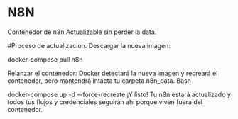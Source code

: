 # N8N
Contenedor de n8n Actualizable sin perder la data.

#Proceso de actualizacion.
Descargar la nueva imagen:


docker-compose pull n8n

Relanzar el contenedor: Docker detectará la nueva imagen y recreará el contenedor, pero mantendrá intacta tu carpeta n8n_data.
Bash

docker-compose up -d --force-recreate
¡Y listo! Tu n8n estará actualizado y todos tus flujos y credenciales seguirán ahí porque viven fuera del contenedor.

